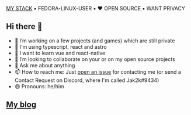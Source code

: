[MY STACK](https://github.com/jak2k/use) ▪️ <!--[MY BLOG](https://jak2ks-blog.vercel.app) ▪️--> FEDORA-LINUX-USER ▪️ ❤️ OPEN SOURCE ▪️ WANT PRIVACY

## Hi there 👋

- 🔭 I’m working on a few projects (and games) which are still private
- 🔧 I'm using typescript, react and astro
- 🌱 I want to learn vue and react-native
- 👯 I’m looking to collaborate on your or on my open source projects <!-- - 🤔 I’m looking for help with [Project Competentia](https://github.com/jak2k/project-competentia) -->
- 💬 Ask me about anything
- 📫 How to reach me: Just [open an issue](https://github.com/Jak2k/Jak2k/issues/new?assignees=&labels=contact&template=contact-me.md&title=Contact+Request) for contacting me (or send a Contact Request on Discord, where I'm called Jak2k#9434)
- 😄 Pronouns: he/him

## [My blog](https://jak2k.schwanenberg.name)

<!--START_SECTION:feed-->
<!--END_SECTION:feed-->
